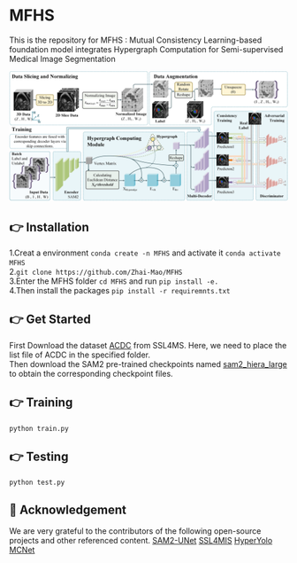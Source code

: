 # MFHS
This is the repository for MFHS : Mutual Consistency Learning-based foundation model integrates Hypergraph Computation for Semi-supervised Medical Image Segmentation  

![framework](pictures/framework.png)
## 👉 Installation
1.Creat a environment  `conda create -n MFHS`  and activate it  `conda activate MFHS`  
2.`git clone https://github.com/Zhai-Mao/MFHS`  
3.Enter the MFHS folder `cd MFHS` and run  `pip install -e.`  
4.Then install the packages `pip install -r requiremnts.txt`

## 👉 Get Started  
First Download the dataset [ACDC](https://github.com/HiLab-git/SSL4MIS/tree/master/data/ACDC) from SSL4MS.  Here, we need to place the list file of ACDC in the specified folder.  
Then download the SAM2 pre-trained checkpoints named [sam2_hiera_large](https://github.com/facebookresearch/sam2?tab=readme-ov-file) to obtain the corresponding checkpoint files.

## 👉 Training  
```shell
python train.py
```

## 👉 Testing  
```shell
python test.py
```
## 🤝 Acknowledgement
We are very grateful to the contributors of the following open-source projects and other referenced content.
[SAM2-UNet](https://github.com/WZH0120/SAM2-UNet)
[SSL4MIS](https://github.com/HiLab-git/SSL4MIS/tree/master)
[HyperYolo](https://github.com/iMoonLab/Hyper-YOLO)
[MCNet](https://github.com/ycwu1997/MC-Net)

